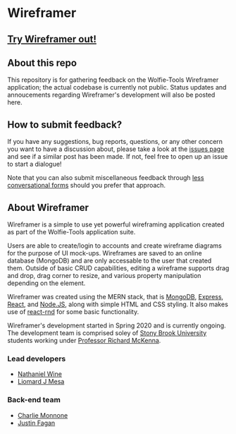 # Wireframer

## [Try Wireframer out!](http://wireframer.cs.stonybrook.edu/)

## About this repo

This repository is for gathering feedback on the Wolfie-Tools Wireframer 
application; the actual codebase is currently not public. Status updates 
and annoucements regarding Wireframer's development will also be posted here.

## How to submit feedback?

If you have any suggestions, bug reports, questions, or any other concern you 
want to have a discussion about, please take a look at the 
[issues page](https://github.com/NathanWine/Wireframer-Feedback/issue) and see 
if a similar post has been made. If not, feel free to open up an issue to 
start a dialogue!

Note that you can also submit miscellaneous feedback through 
[less conversational forms](https://forms.gle/DoKxCih3jww8cb9h9) 
should you prefer that approach.

## About Wireframer

Wireframer is a simple to use yet powerful wireframing application created 
as part of the Wolfie-Tools application suite.

Users are able to create/login to accounts and create wireframe diagrams for 
the purpose of UI mock-ups. Wireframes are saved to an online database (MongoDB) 
and are only accessable to the user that created them. Outside of basic CRUD 
capabilities, editing a wireframe supports drag and drop, drag corner to resize, 
and various property manipulation depending on the element.

Wireframer was created using the MERN stack, that is 
[MongoDB](https://www.mongodb.com/), 
[Express](https://www.express.com/), 
[React](https://reactjs.org/), and 
[Node.JS](https://nodejs.org/en/), 
along with simple HTML and CSS styling. It also makes use of 
[react-rnd](https://github.com/bokuweb/react-rnd) 
for some basic functionality.

Wireframer's development started in Spring 2020 and is currently ongoing. The 
development team is comprised soley of 
[Stony Brook University](https://www.stonybrook.edu/) 
students working under 
[Professor Richard McKenna](https://www.cs.stonybrook.edu/people/faculty/RichardMcKenna).

### Lead developers
- [Nathaniel Wine](https://github.com/NathanWine)  
- [Liomard J Mesa](https://github.com/Ljaquel01)

### Back-end team
- [Charlie Monnone](https://github.com/charliemonnone)
- [Justin Fagan](https://github.com/JustinTimeToCode)
